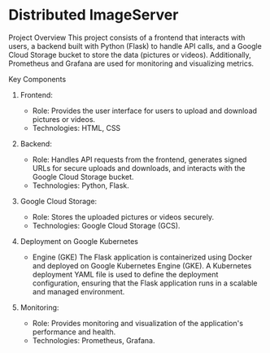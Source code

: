 # Distributed ImageServer

Project Overview
This project consists of a frontend that interacts with users, a backend built with Python (Flask) to handle API calls, and a Google Cloud Storage bucket to store the data (pictures or videos). Additionally, Prometheus and Grafana are used for monitoring and visualizing metrics.

Key Components

1. Frontend:
   - Role: Provides the user interface for users to upload and download pictures or videos.
   - Technologies: HTML, CSS
2. Backend:
   - Role: Handles API requests from the frontend, generates signed URLs for secure uploads and downloads, and interacts with the Google Cloud Storage bucket.
   - Technologies: Python, Flask.
3. Google Cloud Storage:
   - Role: Stores the uploaded pictures or videos securely.
   - Technologies: Google Cloud Storage (GCS).
4. Deployment on Google Kubernetes

   - Engine (GKE)
     The Flask application is containerized using Docker and deployed on Google Kubernetes Engine (GKE). A Kubernetes deployment
     YAML file is used to define the deployment configuration, ensuring that the Flask application runs in a scalable and managed environment.

5. Monitoring:
   - Role: Provides monitoring and visualization of the application's performance and health.
   - Technologies: Prometheus, Grafana.
